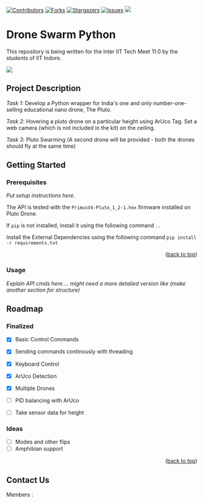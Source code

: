 <div id="top"></div>

[![Contributors][contributors-shield]][contributors-url]
[![Forks][forks-shield]][forks-url]
[![Stargazers][stars-shield]][stars-url]
[![Issues][issues-shield]][issues-url]
[![](https://img.shields.io/github/issues-pr-raw/DaemonLab/Drone-Swarm?color=important&style=for-the-badge)](https://github.com/DaemonLab/Drone-Swarm/pulls)

# Drone Swarm Python
This repository is being written for the Inter IIT Tech Meet 11.0 by the students of IIT Indore.

[![](https://img.shields.io/badge/License-GPLv3-blue.svg)]()

<!-- TABLE OF CONTENTS (ADD ONCE SUBTOPICS START COMING TOGETHER)-->


<!-- PROJECT DESCRIPTION -->

## Project Description 

*Task 1*: Develop a Python wrapper for India's one and only number-one-selling educational nano drone, The Pluto.

*Task 2*: Hovering a pluto drone on a particular height using ArUco Tag. Set a web camera (which is not included in the kit) on the ceiling.

*Task 3*: Pluto Swarming (A second drone will be provided - both the drones should fly at the same time)

## Getting Started

### Prerequisites

*Put setup instructions here.*

The API is tested with the ```PrimusV4-Pluto_1_2-1.hex``` firmware installed on Pluto Drone.

If ```pip``` is not installed, install it using the following command ```..``` <br>

Install the External Dependencies using the following command ```pip install -r requirements.txt```


<p align="right">(<a href="#top">back to top</a>)</p>

### Usage
*Explain API cmds here.... might need a more detailed version like (make another section for structure)*




## Roadmap

### Finalized
- [x] Basic Control Commands
- [x] Sending commands continously with threading
- [x] Keyboard Control
- [x] ArUco Detection
- [x] Multiple Drones
- [ ] PID balancing with ArUco
- [ ] Take sensor data for height


<div id="ideas"></div>

### Ideas

- [ ] Modes and other flips
- [ ] Amphibian support

<p align="right">(<a href="#top">back to top</a>)</p>

## Contact Us

Members :  

[contributors-shield]: https://img.shields.io/github/contributors/DaemonLab/Drone-Swarm?color=informational&style=for-the-badge
[contributors-url]: https://github.com/DaemonLab/Drone-Swarm/graphs/contributors
[forks-shield]: https://img.shields.io/github/forks/DaemonLab/Drone-Swarm?color=blueviolet&style=for-the-badge
[forks-url]: https://github.com/DaemonLab/Drone-Swarm/fork
[stars-shield]: https://img.shields.io/github/stars/DaemonLab/Drone-Swarm?color=yellow&style=for-the-badge
[stars-url]: https://github.com/DaemonLab/Drone-Swarm/stargazers
[issues-shield]: https://img.shields.io/github/issues-raw/DaemonLab/Drone-Swarm?color=%23FF0000&style=for-the-badge
[issues-url]: https://github.com/DaemonLab/Drone-Swarm/issues
